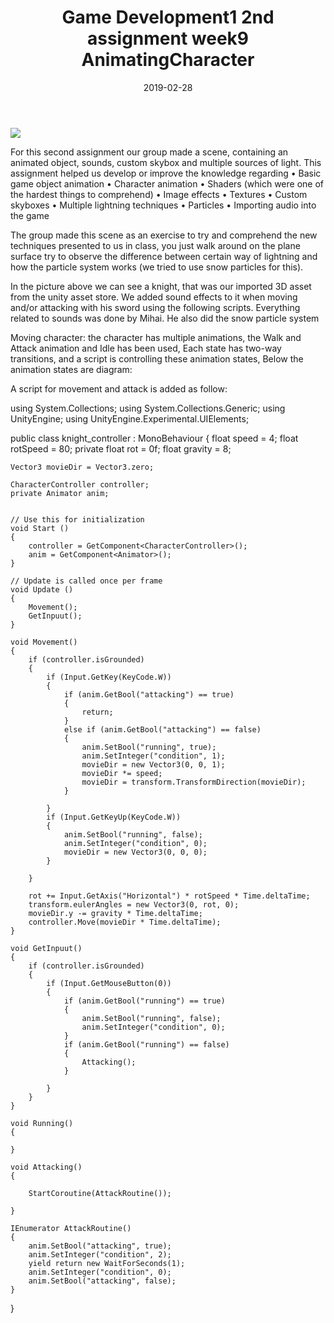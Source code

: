 ﻿---
layout: post
title: "Game Development1 2nd assignment week9 AnimatingCharacter"
date: 2019-02-28
---

<img src="/images/second/main.jpg">

For this second assignment our group made a scene, containing an animated object, sounds, custom skybox and multiple sources of light.
    This assignment helped us develop or improve the knowledge regarding
•   Basic game object animation
•   Character animation
•   Shaders (which were one of the hardest things to comprehend)
•   Image effects
•   Textures
•   Custom skyboxes
•   Multiple lightning techniques
•   Particles 
•   Importing audio into the game

The group made this scene as an exercise to try and comprehend the new techniques presented to us in class, you just walk around on the plane surface try to observe the difference between certain way of lightning and how the particle system works (we tried to use snow particles for this).
 


In the picture above we can see a knight, that was our imported 3D asset from the unity asset store. We added sound effects to it when moving and/or attacking with his sword using the following scripts. Everything related to sounds was done by Mihai. He also did the snow particle system

Moving character:
the character has multiple animations, the Walk and Attack animation and Idle has been used, 
Each state has two-way transitions, and a script is controlling these animation states,
Below the animation states are diagram:
 

A script for movement and attack is added as follow:

using System.Collections;
using System.Collections.Generic;
using UnityEngine;
using UnityEngine.Experimental.UIElements;

public class knight_controller : MonoBehaviour
{
    float speed = 4;
    float rotSpeed = 80;
    private float rot = 0f;
    float gravity = 8;

    Vector3 movieDir = Vector3.zero;

    CharacterController controller;
    private Animator anim;


    // Use this for initialization
    void Start ()
    {
        controller = GetComponent<CharacterController>();
        anim = GetComponent<Animator>();
    }
	
	// Update is called once per frame
	void Update ()
    {
        Movement();
        GetInpuut();
    }

    void Movement()
    {
        if (controller.isGrounded)
        {
            if (Input.GetKey(KeyCode.W))
            {
                if (anim.GetBool("attacking") == true)
                {
                    return;
                }
                else if (anim.GetBool("attacking") == false)
                {
                    anim.SetBool("running", true);
                    anim.SetInteger("condition", 1);
                    movieDir = new Vector3(0, 0, 1);
                    movieDir *= speed;
                    movieDir = transform.TransformDirection(movieDir);
                }

            }
            if (Input.GetKeyUp(KeyCode.W))
            {
                anim.SetBool("running", false);
                anim.SetInteger("condition", 0);
                movieDir = new Vector3(0, 0, 0);
            }

        }

        rot += Input.GetAxis("Horizontal") * rotSpeed * Time.deltaTime;
        transform.eulerAngles = new Vector3(0, rot, 0);
        movieDir.y -= gravity * Time.deltaTime;
        controller.Move(movieDir * Time.deltaTime);
    }

    void GetInpuut()
    {
        if (controller.isGrounded)
        {
            if (Input.GetMouseButton(0))
            {
                if (anim.GetBool("running") == true)
                {
                    anim.SetBool("running", false);
                    anim.SetInteger("condition", 0);
                }
                if (anim.GetBool("running") == false)
                {
                    Attacking();
                }
                
            }
        }
    }

    void Running()
    {

    }
    
    void Attacking()
    {

        StartCoroutine(AttackRoutine());
        
    }

    IEnumerator AttackRoutine()
    {
        anim.SetBool("attacking", true);
        anim.SetInteger("condition", 2);
        yield return new WaitForSeconds(1);
        anim.SetInteger("condition", 0);
        anim.SetBool("attacking", false);
    }
}

